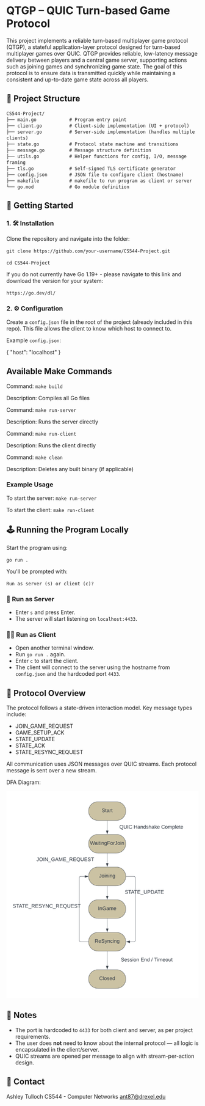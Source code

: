# QTGP – QUIC Turn-based Game Protocol

This project implements a reliable turn-based multiplayer game protocol (QTGP), a stateful application-layer protocol designed for turn-based multiplayer games over QUIC. QTGP provides reliable, low-latency message delivery between players and a central game server, supporting actions such as joining games and synchronizing game state. The goal of this protocol is to ensure data is transmitted quickly while maintaining a consistent and up-to-date game state across all players.

## 📁 Project Structure

```
CS544-Project/
├── main.go            # Program entry point
├── client.go          # Client-side implementation (UI + protocol)
├── server.go          # Server-side implementation (handles multiple clients)
├── state.go           # Protocol state machine and transitions
├── message.go         # Message structure definition
├── utils.go           # Helper functions for config, I/O, message framing
├── tls.go             # Self-signed TLS certificate generator
├── config.json        # JSON file to configure client (hostname)
├── makefile           # makefile to run program as client or server
└── go.mod             # Go module definition
```

## 🚀 Getting Started

### 1. 🛠 Installation

Clone the repository and navigate into the folder:

`git clone https://github.com/your-username/CS544-Project.git`

`cd CS544-Project`

If you do not currently have Go 1.19+ - please navigate to this link and download the version for your system:

`https://go.dev/dl/`

### 2. ⚙️ Configuration

Create a `config.json` file in the root of the project (already included in this repo). This file allows the client to know which host to connect to.

Example `config.json`:

{
  "host": "localhost"
}

## Available Make Commands

Command: `make build`

Description: Compiles all Go files

Command: `make run-server`

Description: Runs the server directly

Command: `make run-client`

Description: Runs the client directly

Command: `make clean`

Description: Deletes any built binary (if applicable)

### Example Usage

To start the server:
`make run-server`

To start the client:
`make run-client`

## 🕹️ Running the Program Locally

Start the program using:

`go run .`

You'll be prompted with:

`Run as server (s) or client (c)?`

### 👤 Run as Server

- Enter `s` and press Enter.
- The server will start listening on `localhost:4433`.

### 🧑‍💻 Run as Client

- Open another terminal window.
- Run `go run .` again.
- Enter `c` to start the client.
- The client will connect to the server using the hostname from `config.json` and the hardcoded port `4433`.

## 🧩 Protocol Overview

The protocol follows a state-driven interaction model. Key message types include:

- JOIN_GAME_REQUEST
- GAME_SETUP_ACK
- STATE_UPDATE
- STATE_ACK
- STATE_RESYNC_REQUEST

All communication uses JSON messages over QUIC streams. Each protocol message is sent over a new stream.

DFA Diagram:

![alt text](image.png)

## 📝 Notes

- The port is hardcoded to `4433` for both client and server, as per project requirements.
- The user does **not** need to know about the internal protocol — all logic is encapsulated in the client/server.
- QUIC streams are opened per message to align with stream-per-action design.

## 📧 Contact

Ashley Tulloch
CS544 - Computer Networks
ant87@drexel.edu
